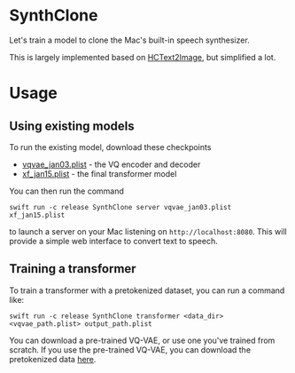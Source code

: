 # SynthClone

Let's train a model to clone the Mac's built-in speech synthesizer.

This is largely implemented based on [HCText2Image](https://github.com/unixpickle/HCText2Image), but simplified a lot.

# Usage

## Using existing models

To run the existing model, download these checkpoints

 * [vqvae_jan03.plist](https://data.aqnichol.com/SynthClone/vqvae_jan03.plist) - the VQ encoder and decoder
 * [xf_jan15.plist](https://data.aqnichol.com/SynthClone/xf_jan15.plist) - the final transformer model

You can then run the command

```
swift run -c release SynthClone server vqvae_jan03.plist xf_jan15.plist
```

to launch a server on your Mac listening on `http://localhost:8080`. This will provide a simple web interface to convert text to speech.

## Training a transformer

To train a transformer with a pretokenized dataset, you can run a command like:

```
swift run -c release SynthClone transformer <data_dir> <vqvae_path.plist> output_path.plist
```

You can download a pre-trained VQ-VAE, or use one you've trained from scratch. If you use the pre-trained VQ-VAE, you can download the pretokenized data [here](https://data.aqnichol.com/SynthClone/tokenized.tar).
